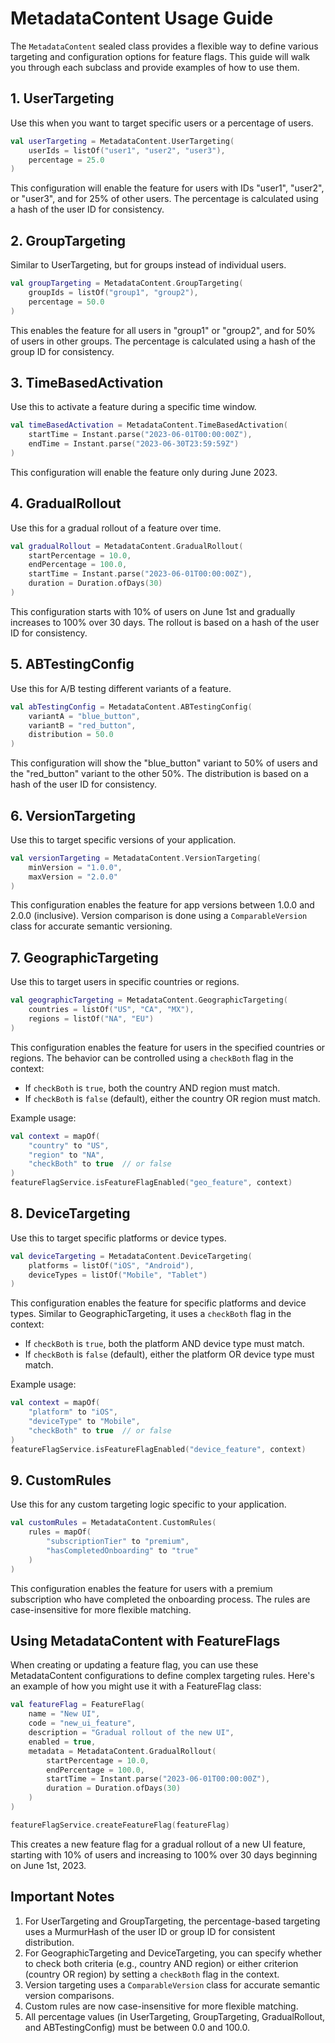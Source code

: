 # MetadataContent Usage Guide

The `MetadataContent` sealed class provides a flexible way to define various targeting and configuration options for feature flags. This guide will walk you through each subclass and provide examples of how to use them.

## 1. UserTargeting

Use this when you want to target specific users or a percentage of users.

```kotlin
val userTargeting = MetadataContent.UserTargeting(
    userIds = listOf("user1", "user2", "user3"),
    percentage = 25.0
)
```

This configuration will enable the feature for users with IDs "user1", "user2", or "user3", and for 25% of other users. The percentage is calculated using a hash of the user ID for consistency.

## 2. GroupTargeting

Similar to UserTargeting, but for groups instead of individual users.

```kotlin
val groupTargeting = MetadataContent.GroupTargeting(
    groupIds = listOf("group1", "group2"),
    percentage = 50.0
)
```

This enables the feature for all users in "group1" or "group2", and for 50% of users in other groups. The percentage is calculated using a hash of the group ID for consistency.

## 3. TimeBasedActivation

Use this to activate a feature during a specific time window.

```kotlin
val timeBasedActivation = MetadataContent.TimeBasedActivation(
    startTime = Instant.parse("2023-06-01T00:00:00Z"),
    endTime = Instant.parse("2023-06-30T23:59:59Z")
)
```

This configuration will enable the feature only during June 2023.

## 4. GradualRollout

Use this for a gradual rollout of a feature over time.

```kotlin
val gradualRollout = MetadataContent.GradualRollout(
    startPercentage = 10.0,
    endPercentage = 100.0,
    startTime = Instant.parse("2023-06-01T00:00:00Z"),
    duration = Duration.ofDays(30)
)
```

This configuration starts with 10% of users on June 1st and gradually increases to 100% over 30 days. The rollout is based on a hash of the user ID for consistency.

## 5. ABTestingConfig

Use this for A/B testing different variants of a feature.

```kotlin
val abTestingConfig = MetadataContent.ABTestingConfig(
    variantA = "blue_button",
    variantB = "red_button",
    distribution = 50.0
)
```

This configuration will show the "blue_button" variant to 50% of users and the "red_button" variant to the other 50%. The distribution is based on a hash of the user ID for consistency.

## 6. VersionTargeting

Use this to target specific versions of your application.

```kotlin
val versionTargeting = MetadataContent.VersionTargeting(
    minVersion = "1.0.0",
    maxVersion = "2.0.0"
)
```

This configuration enables the feature for app versions between 1.0.0 and 2.0.0 (inclusive). Version comparison is done using a `ComparableVersion` class for accurate semantic versioning.

## 7. GeographicTargeting

Use this to target users in specific countries or regions.

```kotlin
val geographicTargeting = MetadataContent.GeographicTargeting(
    countries = listOf("US", "CA", "MX"),
    regions = listOf("NA", "EU")
)
```

This configuration enables the feature for users in the specified countries or regions. The behavior can be controlled using a `checkBoth` flag in the context:

- If `checkBoth` is `true`, both the country AND region must match.
- If `checkBoth` is `false` (default), either the country OR region must match.

Example usage:

```kotlin
val context = mapOf(
    "country" to "US",
    "region" to "NA",
    "checkBoth" to true  // or false
)
featureFlagService.isFeatureFlagEnabled("geo_feature", context)
```

## 8. DeviceTargeting

Use this to target specific platforms or device types.

```kotlin
val deviceTargeting = MetadataContent.DeviceTargeting(
    platforms = listOf("iOS", "Android"),
    deviceTypes = listOf("Mobile", "Tablet")
)
```

This configuration enables the feature for specific platforms and device types. Similar to GeographicTargeting, it uses a `checkBoth` flag in the context:

- If `checkBoth` is `true`, both the platform AND device type must match.
- If `checkBoth` is `false` (default), either the platform OR device type must match.

Example usage:

```kotlin
val context = mapOf(
    "platform" to "iOS",
    "deviceType" to "Mobile",
    "checkBoth" to true  // or false
)
featureFlagService.isFeatureFlagEnabled("device_feature", context)
```

## 9. CustomRules

Use this for any custom targeting logic specific to your application.

```kotlin
val customRules = MetadataContent.CustomRules(
    rules = mapOf(
        "subscriptionTier" to "premium",
        "hasCompletedOnboarding" to "true"
    )
)
```

This configuration enables the feature for users with a premium subscription who have completed the onboarding process. The rules are case-insensitive for more flexible matching.

## Using MetadataContent with FeatureFlags

When creating or updating a feature flag, you can use these MetadataContent configurations to define complex targeting rules. Here's an example of how you might use it with a FeatureFlag class:

```kotlin
val featureFlag = FeatureFlag(
    name = "New UI",
    code = "new_ui_feature",
    description = "Gradual rollout of the new UI",
    enabled = true,
    metadata = MetadataContent.GradualRollout(
        startPercentage = 10.0,
        endPercentage = 100.0,
        startTime = Instant.parse("2023-06-01T00:00:00Z"),
        duration = Duration.ofDays(30)
    )
)

featureFlagService.createFeatureFlag(featureFlag)
```

This creates a new feature flag for a gradual rollout of a new UI feature, starting with 10% of users and increasing to 100% over 30 days beginning on June 1st, 2023.

## Important Notes

1. For UserTargeting and GroupTargeting, the percentage-based targeting uses a MurmurHash of the user ID or group ID for consistent distribution.
2. For GeographicTargeting and DeviceTargeting, you can specify whether to check both criteria (e.g., country AND region) or either criterion (country OR region) by setting a `checkBoth` flag in the context.
3. Version targeting uses a `ComparableVersion` class for accurate semantic version comparisons.
4. Custom rules are now case-insensitive for more flexible matching.
5. All percentage values (in UserTargeting, GroupTargeting, GradualRollout, and ABTestingConfig) must be between 0.0 and 100.0.